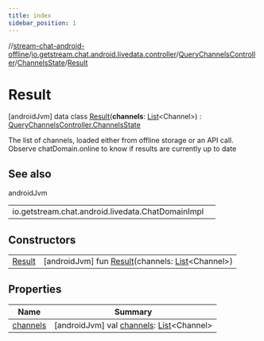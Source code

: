 ```yaml
---
title: index
sidebar_position: 1
---
```

//[stream-chat-android-offline](../../../../../index.md)/[io.getstream.chat.android.livedata.controller](../../../index.md)/[QueryChannelsController](../../index.md)/[ChannelsState](../index.md)/[Result](index.md)



# Result  
 [androidJvm] data class [Result](index.md)(**channels**: [List](https://kotlinlang.org/api/latest/jvm/stdlib/kotlin.collections/-list/index.html)&lt;Channel&gt;) : [QueryChannelsController.ChannelsState](../index.md)

The list of channels, loaded either from offline storage or an API call. Observe chatDomain.online to know if results are currently up to date

   


## See also  
  
androidJvm  
  
| | |
|---|---|
| <a name="io.getstream.chat.android.livedata.controller/QueryChannelsController.ChannelsState.Result///PointingToDeclaration/"></a>io.getstream.chat.android.livedata.ChatDomainImpl| <a name="io.getstream.chat.android.livedata.controller/QueryChannelsController.ChannelsState.Result///PointingToDeclaration/"></a>|
  


## Constructors  
  
| | |
|---|---|
| <a name="io.getstream.chat.android.livedata.controller/QueryChannelsController.ChannelsState.Result/Result/#kotlin.collections.List[io.getstream.chat.android.client.models.Channel]/PointingToDeclaration/"></a>[Result](Result.md)| <a name="io.getstream.chat.android.livedata.controller/QueryChannelsController.ChannelsState.Result/Result/#kotlin.collections.List[io.getstream.chat.android.client.models.Channel]/PointingToDeclaration/"></a> [androidJvm] fun [Result](Result.md)(channels: [List](https://kotlinlang.org/api/latest/jvm/stdlib/kotlin.collections/-list/index.html)&lt;Channel&gt;)   <br/>|


## Properties  
  
|  Name |  Summary | 
|---|---|
| <a name="io.getstream.chat.android.livedata.controller/QueryChannelsController.ChannelsState.Result/channels/#/PointingToDeclaration/"></a>[channels](channels.md)| <a name="io.getstream.chat.android.livedata.controller/QueryChannelsController.ChannelsState.Result/channels/#/PointingToDeclaration/"></a> [androidJvm] val [channels](channels.md): [List](https://kotlinlang.org/api/latest/jvm/stdlib/kotlin.collections/-list/index.html)&lt;Channel&gt;   <br/>|

